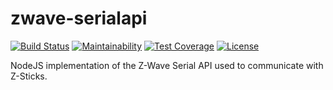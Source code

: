 # zwave-serialapi
[![Build Status](https://travis-ci.org/funlogic-io/zwave-serialapi.svg?branch=master)](https://travis-ci.org/funlogic-io/zwave-serialapi)
[![Maintainability](https://api.codeclimate.com/v1/badges/7dceb9e5da8ca220e5e1/maintainability)](https://codeclimate.com/github/funlogic-io/zwave-serialapi/maintainability)
[![Test Coverage](https://api.codeclimate.com/v1/badges/7dceb9e5da8ca220e5e1/test_coverage)](https://codeclimate.com/github/funlogic-io/zwave-serialapi/test_coverage)
[![License](https://img.shields.io/badge/license-MIT-green)](LICENSE)

NodeJS implementation of the Z-Wave Serial API used to communicate with Z-Sticks.
